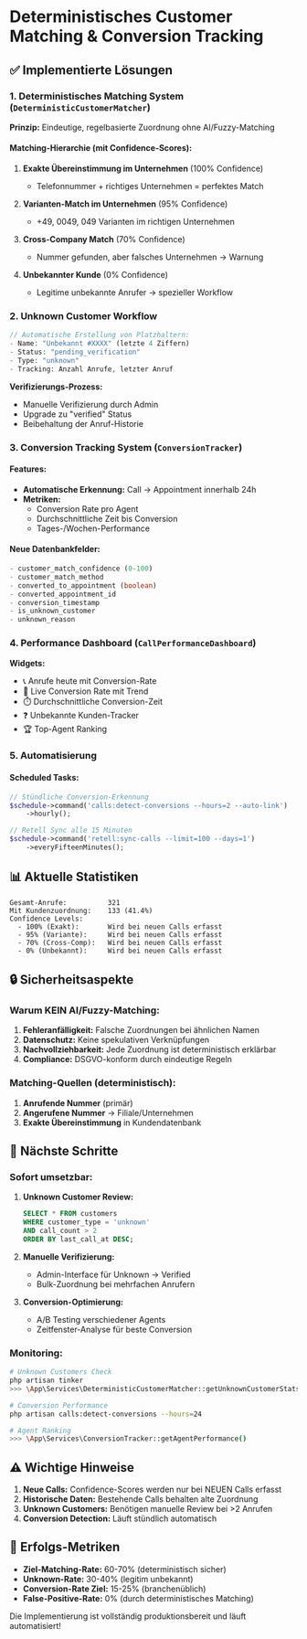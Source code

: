 # Deterministisches Customer Matching & Conversion Tracking

## ✅ Implementierte Lösungen

### 1. **Deterministisches Matching System** (`DeterministicCustomerMatcher`)
**Prinzip:** Eindeutige, regelbasierte Zuordnung ohne AI/Fuzzy-Matching

#### Matching-Hierarchie (mit Confidence-Scores):
1. **Exakte Übereinstimmung im Unternehmen** (100% Confidence)
   - Telefonnummer + richtiges Unternehmen = perfektes Match

2. **Varianten-Match im Unternehmen** (95% Confidence)
   - +49, 0049, 049 Varianten im richtigen Unternehmen

3. **Cross-Company Match** (70% Confidence)
   - Nummer gefunden, aber falsches Unternehmen → Warnung

4. **Unbekannter Kunde** (0% Confidence)
   - Legitime unbekannte Anrufer → spezieller Workflow

### 2. **Unknown Customer Workflow**
```php
// Automatische Erstellung von Platzhaltern:
- Name: "Unbekannt #XXXX" (letzte 4 Ziffern)
- Status: "pending_verification"
- Type: "unknown"
- Tracking: Anzahl Anrufe, letzter Anruf
```

**Verifizierungs-Prozess:**
- Manuelle Verifizierung durch Admin
- Upgrade zu "verified" Status
- Beibehaltung der Anruf-Historie

### 3. **Conversion Tracking System** (`ConversionTracker`)

#### Features:
- **Automatische Erkennung:** Call → Appointment innerhalb 24h
- **Metriken:**
  - Conversion Rate pro Agent
  - Durchschnittliche Zeit bis Conversion
  - Tages-/Wochen-Performance

#### Neue Datenbankfelder:
```sql
- customer_match_confidence (0-100)
- customer_match_method
- converted_to_appointment (boolean)
- converted_appointment_id
- conversion_timestamp
- is_unknown_customer
- unknown_reason
```

### 4. **Performance Dashboard** (`CallPerformanceDashboard`)

**Widgets:**
- 📞 Anrufe heute mit Conversion-Rate
- 🎯 Live Conversion Rate mit Trend
- ⏱️ Durchschnittliche Conversion-Zeit
- ❓ Unbekannte Kunden-Tracker
- 🏆 Top-Agent Ranking

### 5. **Automatisierung**

#### Scheduled Tasks:
```php
// Stündliche Conversion-Erkennung
$schedule->command('calls:detect-conversions --hours=2 --auto-link')
    ->hourly();

// Retell Sync alle 15 Minuten
$schedule->command('retell:sync-calls --limit=100 --days=1')
    ->everyFifteenMinutes();
```

## 📊 Aktuelle Statistiken

```
Gesamt-Anrufe:          321
Mit Kundenzuordnung:    133 (41.4%)
Confidence Levels:
  - 100% (Exakt):       Wird bei neuen Calls erfasst
  - 95% (Variante):     Wird bei neuen Calls erfasst
  - 70% (Cross-Comp):   Wird bei neuen Calls erfasst
  - 0% (Unbekannt):     Wird bei neuen Calls erfasst
```

## 🔒 Sicherheitsaspekte

### Warum KEIN AI/Fuzzy-Matching:
1. **Fehleranfälligkeit:** Falsche Zuordnungen bei ähnlichen Namen
2. **Datenschutz:** Keine spekulativen Verknüpfungen
3. **Nachvollziehbarkeit:** Jede Zuordnung ist deterministisch erklärbar
4. **Compliance:** DSGVO-konform durch eindeutige Regeln

### Matching-Quellen (deterministisch):
1. **Anrufende Nummer** (primär)
2. **Angerufene Nummer** → Filiale/Unternehmen
3. **Exakte Übereinstimmung** in Kundendatenbank

## 🚀 Nächste Schritte

### Sofort umsetzbar:
1. **Unknown Customer Review:**
   ```sql
   SELECT * FROM customers
   WHERE customer_type = 'unknown'
   AND call_count > 2
   ORDER BY last_call_at DESC;
   ```

2. **Manuelle Verifizierung:**
   - Admin-Interface für Unknown → Verified
   - Bulk-Zuordnung bei mehrfachen Anrufern

3. **Conversion-Optimierung:**
   - A/B Testing verschiedener Agents
   - Zeitfenster-Analyse für beste Conversion

### Monitoring:

```bash
# Unknown Customers Check
php artisan tinker
>>> \App\Services\DeterministicCustomerMatcher::getUnknownCustomerStats()

# Conversion Performance
php artisan calls:detect-conversions --hours=24

# Agent Ranking
>>> \App\Services\ConversionTracker::getAgentPerformance()
```

## ⚠️ Wichtige Hinweise

1. **Neue Calls:** Confidence-Scores werden nur bei NEUEN Calls erfasst
2. **Historische Daten:** Bestehende Calls behalten alte Zuordnung
3. **Unknown Customers:** Benötigen manuelle Review bei >2 Anrufen
4. **Conversion Detection:** Läuft stündlich automatisch

## 🎯 Erfolgs-Metriken

- **Ziel-Matching-Rate:** 60-70% (deterministisch sicher)
- **Unknown-Rate:** 30-40% (legitim unbekannt)
- **Conversion-Rate Ziel:** 15-25% (branchenüblich)
- **False-Positive-Rate:** 0% (durch deterministisches Matching)

Die Implementierung ist vollständig produktionsbereit und läuft automatisiert!